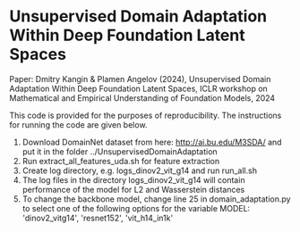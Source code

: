 # Unsupervised Domain Adaptation Within Deep Foundation Latent Spaces

Paper: 
Dmitry Kangin & Plamen Angelov (2024), Unsupervised Domain Adaptation Within Deep Foundation Latent Spaces, ICLR workshop on Mathematical and Empirical Understanding of Foundation Models, 2024

This code is provided for the purposes of reproducibility. The instructions for running the code are given below. 

1. Download DomainNet dataset from here: http://ai.bu.edu/M3SDA/ and put it in the folder ../UnsupervisedDomainAdaptation
2. Run extract_all_features_uda.sh for feature extraction
3. Create log directory, e.g. logs_dinov2_vit_g14 and run run_all.sh
4. The log files in the directory logs_dinov2_vit_g14 will contain performance of the model for L2 and Wasserstein distances
5. To change the backbone model, change line 25 in domain_adaptation.py to select one of the following options for the variable MODEL: 'dinov2_vitg14', 'resnet152', 'vit_h14_in1k'

